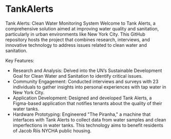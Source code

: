 # TankAlerts
Tank Alerts: Clean Water Monitoring System
Welcome to Tank Alerts, a comprehensive solution aimed at improving water quality and sanitation, particularly in urban environments like New York City. This GitHub repository hosts the project that combines research, interviews, and innovative technology to address issues related to clean water and sanitation.

Key Features:
- Research and Analysis: Delved into the UN’s Sustainable Development Goal for Clean Water and Sanitation to identify critical issues.
- Community Engagement: Conducted interviews and surveys with 23 individuals to gather insights into personal experiences with tap water in New York City.
- Application Development: Designed and developed Tank Alerts, a Figma-based application that notifies tenants about the quality of their water tanks.
- Hardware Prototyping: Engineered "The Piranha," a machine that interfaces with Tank Alerts to collect data from water samples and clean imperfections in water tanks. This technology aims to benefit residents of Jacob Riis NYCHA public housing.
